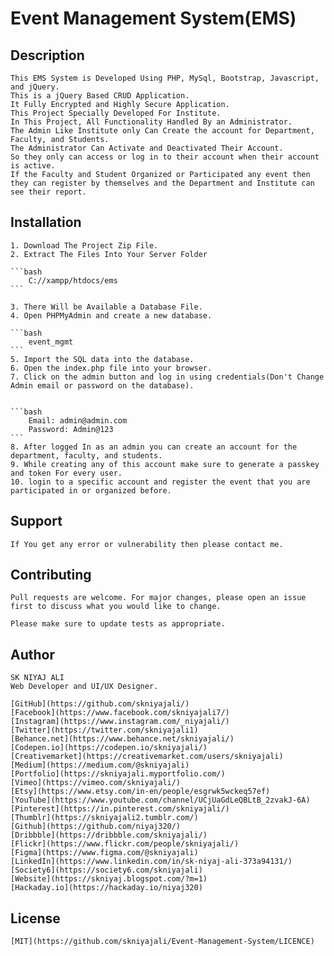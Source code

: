 # Event Management System(EMS)

## Description

    This EMS System is Developed Using PHP, MySql, Bootstrap, Javascript, and jQuery.
    This is a jQuery Based CRUD Application.
    It Fully Encrypted and Highly Secure Application.
    This Project Specially Developed For Institute.
    In This Project, All Functionality Handled By an Administrator.
    The Admin Like Institute only Can Create the account for Department, Faculty, and Students.
    The Administrator Can Activate and Deactivated Their Account.
    So they only can access or log in to their account when their account is active.
    If the Faculty and Student Organized or Participated any event then they can register by themselves and the Department and Institute can see their report.

## Installation

    1. Download The Project Zip File.
    2. Extract The Files Into Your Server Folder

    ```bash
        C://xampp/htdocs/ems
    ```

    3. There Will be Available a Database File.
    4. Open PHPMyAdmin and create a new database.

    ```bash
        event_mgmt
    ```
    5. Import the SQL data into the database.
    6. Open the index.php file into your browser.
    7. Click on the admin button and log in using credentials(Don't Change Admin email or password on the database).
    

    ```bash
        Email: admin@admin.com
        Password: Admin@123
    ```
    8. After logged In as an admin you can create an account for the department, faculty, and students.
    9. While creating any of this account make sure to generate a passkey and token For every user.
    10. login to a specific account and register the event that you are participated in or organized before.
## Support
    If You get any error or vulnerability then please contact me. 
## Contributing
    Pull requests are welcome. For major changes, please open an issue first to discuss what you would like to change.

    Please make sure to update tests as appropriate.
## Author
    SK NIYAJ ALI
    Web Developer and UI/UX Designer.
    
    [GitHub](https://github.com/skniyajali/)
    [Facebook](https://www.facebook.com/skniyajali7/)
    [Instagram](https://www.instagram.com/_niyajali/)
    [Twitter](https://twitter.com/skniyajali1)
    [Behance.net](https://www.behance.net/skniyajali/)
    [Codepen.io](https://codepen.io/skniyajali/)
    [Creativemarket](https://creativemarket.com/users/skniyajali)
    [Medium](https://medium.com/@skniyajali)
    [Portfolio](https://skniyajali.myportfolio.com/)
    [Vimeo](https://vimeo.com/skniyajali/)
    [Etsy](https://www.etsy.com/in-en/people/esgrwk5wckeq57ef)
    [YouTube](https://www.youtube.com/channel/UCjUaGdLeQBLtB_2zvakJ-6A)
    [Pinterest](https://in.pinterest.com/skniyajali/)
    [Thumblr](https://skniyajali2.tumblr.com/)
    [Github](https://github.com/niyaj320/)
    [Dribbble](https://dribbble.com/skniyajali/)
    [Flickr](https://www.flickr.com/people/skniyajali/)
    [Figma](https://www.figma.com/@skniyajali)
    [LinkedIn](https://www.linkedin.com/in/sk-niyaj-ali-373a94131/)
    [Society6](https://society6.com/skniyajali)
    [Website](https://skniyaj.blogspot.com/?m=1)
    [Hackaday.io](https://hackaday.io/niyaj320)

## License
    [MIT](https://github.com/skniyajali/Event-Management-System/LICENCE)
